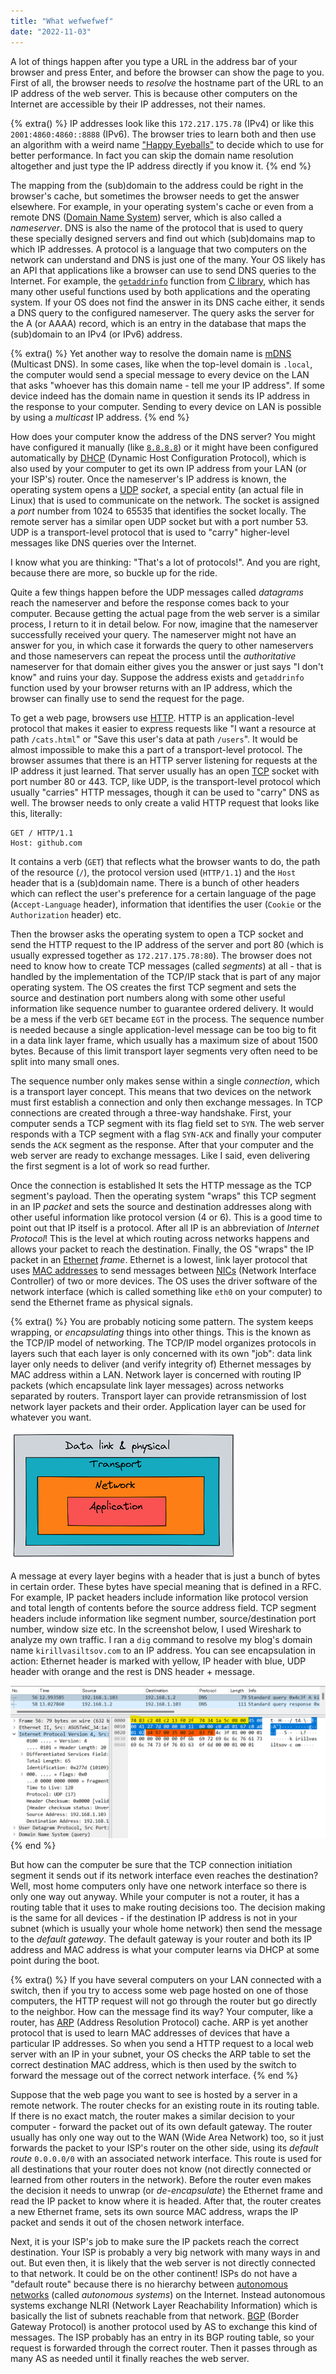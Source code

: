 ```yaml
---
title: "What wefwefwef"
date: "2022-11-03"
---
```


A lot of things happen after you type a URL in the address bar of your browser and press Enter, and before the browser can show the page to you. First of all, the browser needs to *resolve* the hostname part of the URL to an IP address of the web server. This is because other computers on the Internet are accessible by their IP addresses, not their names.


{% extra() %}
IP addresses look like this `172.217.175.78` (IPv4) or like this `2001:4860:4860::8888` (IPv6). The browser tries to learn both and then use an algorithm with a weird name ["Happy Eyeballs"](https://en.wikipedia.org/wiki/Happy_Eyeballs) to decide which to use for better performance. In fact you can skip the domain name resolution altogether and just type the IP address directly if you know it.
{% end %}

 The mapping from the (sub)domain to the address could be right in the browser's cache, but sometimes the browser needs to get the answer elsewhere. For example, in your operating system's cache or even from a remote DNS ([Domain Name System](https://en.wikipedia.org/wiki/Domain_Name_System)) server, which is also called a *nameserver*. DNS is also the name of the protocol that is used to query these specially designed servers and find out which (sub)domains map to which IP addresses. A protocol is a language that two computers on the network can understand and DNS is just one of the many. Your OS likely has an API that applications like a browser can use to send DNS queries to the Internet. For example, the [`getaddrinfo`](https://man7.org/linux/man-pages/man3/getaddrinfo.3.html) function from [C library](https://en.wikipedia.org/wiki/C_standard_library), which has many other useful functions used by both applications and the operating system. If your OS does not find the answer in its DNS cache either, it sends a DNS query to the configured nameserver. The query asks the server for the A (or AAAA) record, which is an entry in the database that maps the (sub)domain to an IPv4 (or IPv6) address.

{% extra() %}
Yet another way to resolve the domain name is [mDNS](https://en.wikipedia.org/wiki/Multicast_DNS) (Multicast DNS). In some cases, like when the top-level domain is `.local`, the computer would send a special message to every device on the LAN that asks "whoever has this domain name - tell me your IP address". If some device indeed has the domain name in question it sends its IP address in the response to your computer. Sending to every device on LAN is possible by using a *multicast* IP address.
{% end %}
 
 How does your computer know the address of the DNS server? You might have configured it manually (like [`8.8.8.8`](https://developers.google.com/speed/public-dns)) or it might have been configured automatically by [DHCP](https://en.wikipedia.org/wiki/Dynamic_Host_Configuration_Protocol) (Dynamic Host Configuration Protocol), which is also used by your computer to get its own IP address from your LAN (or your ISP's) router. Once the nameserver's IP address is known, the operating system opens a [UDP](https://en.wikipedia.org/wiki/User_Datagram_Protocol) *socket*, a special entity (an actual file in Linux) that is used to communicate on the network. The socket is assigned a *port* number from 1024 to 65535 that identifies the socket locally. The remote server has a similar open UDP socket but with a port number 53. UDP is a transport-level protocol that is used to "carry" higher-level messages like DNS queries over the Internet. 
 
 I know what you are thinking: "That's a lot of protocols!". And you are right, because there are more, so buckle up for the ride. 
 
 Quite a few things happen before the UDP messages called *datagrams* reach the nameserver and before the response comes back to your computer. Because getting the actual page from the web server is a similar process, I return to it in detail below. For now, imagine that the nameserver successfully received your query. The nameserver might not have an answer for you, in which case it forwards the query to other nameservers and those nameservers can repeat the process until the *authoritative* nameserver for that domain either gives you the answer or just says "I don't know" and ruins your day. Suppose the address exists and `getaddrinfo` function used by your browser returns with an IP address, which the browser can finally use to send the request for the page.

To get a web page, browsers use [HTTP](https://developer.mozilla.org/en-US/docs/Web/HTTP). HTTP is an application-level protocol that makes it easier to express requests like "I want a resource at path `/cats.html`"  or "Save this user's data at path `/users`". It would be almost impossible to make this a part of a transport-level protocol. The browser assumes that there is an HTTP server listening for requests at the IP address it just learned. That server usually has an open [TCP](https://en.wikipedia.org/wiki/Transmission_Control_Protocol) socket with port number 80 or 443. TCP, like UDP, is the transport-level protocol which usually "carries" HTTP messages, though it can be used to "carry" DNS as well. The browser needs to only create a valid HTTP request that looks like this, literally:

```
GET / HTTP/1.1
Host: github.com
``` 

It contains a verb (`GET`) that reflects what the browser wants to do, the path of the resource (`/`), the protocol version used (`HTTP/1.1`) and the `Host` header that is a (sub)domain name. There is a bunch of other headers which can reflect the user's preference for a certain language of the page (`Accept-Language` header), information that identifies the user (`Cookie` or the `Authorization` header) etc.

Then the browser asks the operating system to open a TCP socket and send the HTTP request to the IP address of the server and port 80 (which is usually expressed together as `172.217.175.78:80`). The browser does not need to know how to create TCP messages (called *segments*) at all - that is handled by the implementation of the TCP/IP stack that is part of any major operating system. The OS creates the first TCP segment and sets the source and destination port numbers along with some other useful information like sequence number to guarantee ordered delivery. It would be a mess if the verb `GET` became `EGT` in the process. The sequence number is needed because a single application-level message can be too big to fit in a data link layer frame, which usually has a maximum size of about 1500 bytes. Because of this limit transport layer segments very often need to be split into many small ones.

The sequence number only makes sense within a single *connection*, which is a transport layer concept. This means that two devices on the network must first establish a connection and only then exchange messages. In TCP connections are created through a three-way handshake. First, your computer sends a TCP segment with its flag field set to `SYN`. The web server responds with a TCP segment with a flag `SYN-ACK` and finally your computer sends the `ACK` segment as the response. After that your computer and the web server are ready to exchange messages. Like I said, even delivering the first segment is a lot of work so read further.

Once the connection is established It sets the HTTP message as the TCP segment's payload. Then the operating system "wraps" this TCP segment in an IP *packet* and sets the source and destination addresses along with other useful information like protocol version (4 or 6). This is a good time to point out that IP itself is a protocol. After all IP is an abbreviation of *Internet Protocol*! This is the level at which routing across networks happens and allows your packet to reach the destination. Finally, the OS "wraps" the IP packet in an [Ethernet](https://en.wikipedia.org/wiki/Ethernet) *frame*. Ethernet is a lowest, link layer protocol that uses [MAC addresses](https://en.wikipedia.org/wiki/MAC_address) to send messages between [NICs](https://en.wikipedia.org/wiki/Network_interface_controller) (Network Interface Controller) of two or more devices. The OS uses the driver software of the network interface (which is called something like `eth0` on your computer) to send the Ethernet frame as physical signals.

{% extra() %}
You are probably noticing some pattern. The system keeps wrapping, or *encapsulating* things into other things. This is the known as the TCP/IP model of networking. The TCP/IP model organizes protocols in layers such that each layer is only concerned with its own "job": data link layer only needs to deliver (and verify integrity of) Ethernet messages by MAC address within a LAN. Network layer is concerned with routing IP packets (which encapsulate link layer messages) across networks separated by routers. Transport layer can provide retransmission of lost network layer packets and their order. Application layer can be used for whatever you want.

![tcpip](tcpip.png)

A message at every layer begins with a header that is just a bunch of bytes in certain order. These bytes have special meaning that is defined in a RFC. For example, IP packet headers include information like protocol version and total length of contents before the source address field. TCP segment headers include information like segment number, source/destination port number, window size etc. In the screenshot below, I used Wireshark to analyze my own traffic. I ran a `dig` command to resolve my blog's domain name `kirillvasiltsov.com` to an IP address. You can see encapsulation in action: Ethernet header is marked with yellow, IP header with blue, UDP header with orange and the rest is DNS header + message.

![encapsulation](encapsulation.png)
{% end %}

But how can the computer be sure that the TCP connection initiation segment it sends out if its network interface even reaches the destination? Well, most home computers only have one network interface so there is only one way out anyway. While your computer is not a router, it has a routing table that it uses to make routing decisions too. The decision making is the same for all devices - if the destination IP address is not in your subnet (which is usually your whole home network) then send the message to the *default gateway*. The default gateway is your router and both its IP address and MAC address is what your computer learns via DHCP at some point during the boot.


{% extra() %}
If you have several computers on your LAN connected with a switch, then if you try to access some web page hosted on one of those computers, the HTTP request will not go through the router but go directly to the neighbor. How can the message find its way? Your computer, like a router, has [ARP](https://en.wikipedia.org/wiki/Address_Resolution_Protocol) (Address Resolution Protocol) cache. ARP is yet another protocol that is used to learn MAC addresses of devices that have a particular IP addresses. So when you send a HTTP request to a local web server with an IP in your subnet, your OS checks the ARP table to set the correct destination MAC address, which is then used by the switch to forward the message out of the correct network interface.
{% end %}

Suppose that the web page you want to see is hosted by a server in a remote network. The router checks for an existing route in its routing table. If there is no exact match, the router makes a similar decision to your computer - forward the packet out of its own default gateway. The router usually has only one way out to the WAN (Wide Area Network) too, so it just forwards the packet to your ISP's router on the other side, using its *default route* `0.0.0.0/0` with an associated network interface. This route is used for all destinations that your router does not know (not directly connected or learned from other routers in the network). Before the router even makes the decision it needs to unwrap (or *de-encapsulate*) the Ethernet frame and read the IP packet to know where it is headed. After that, the router creates a new Ethernet frame, sets its own source MAC address, wraps the IP packet and sends it out of the chosen network interface.

Next, it is your ISP's job to make sure the IP packets reach the correct destination. Your ISP is probably a very big network with many ways in and out. But even then, it is likely that the web server is not directly connected to that network. It could be on the other continent! ISPs do not have a "default route" because there is no hierarchy between [autonomous networks](https://en.wikipedia.org/wiki/Autonomous_system_(Internet)) (called *autonomous systems*) on the Internet. Instead autonomous systems exchange NLRI (Network Layer Reachability Information) which is basically the list of subnets reachable from that network. [BGP](https://en.wikipedia.org/wiki/Border_Gateway_Protocol) (Border Gateway Protocol) is another protocol used by AS to exchange this kind of messages. The ISP probably has an entry in its BGP routing table, so your request is forwarded through the correct router. Then it passes through as many AS as needed until it finally reaches the web server.
